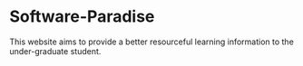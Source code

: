 # Software-Paradise

This website aims to provide a better resourceful learning information to the under-graduate student.
